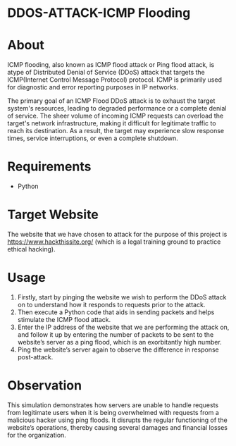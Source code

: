 # DDOS-ATTACK-ICMP Flooding
# About
ICMP flooding, also known as ICMP flood attack or Ping flood attack, is atype of Distributed Denial of Service (DDoS) attack that targets the ICMP(Internet Control Message Protocol) protocol. ICMP is primarily used for diagnostic and error reporting purposes in IP networks. 

The primary goal of an ICMP Flood DDoS attack is to exhaust the target system's resources, leading to degraded performance or a complete denial of service. The sheer volume of incoming ICMP requests can overload the target's network infrastructure, making it difficult for legitimate traffic to reach its destination. As a result, the target may experience slow response times, service interruptions, or even a complete shutdown.
# Requirements
- Python
# Target Website
The website that we have chosen to attack for the purpose of this project is https://www.hackthissite.org/ (which is a legal training ground to practice ethical hacking). 
# Usage
1. Firstly, start by pinging the website we wish to perform the DDoS attack on to understand how it responds to requests prior to the attack.
2. Then execute a Python code that aids in sending packets and helps stimulate the ICMP flood attack.
3. Enter the IP address of the website that we are performing the attack on, and follow it up by entering the number of packets to be sent to the website’s server as a ping flood, which is an exorbitantly high number.
4. Ping the website’s server again to observe the difference in response post-attack.
# Observation
This simulation demonstrates how servers are unable to handle requests from legitimate users when it is being overwhelmed with requests from a malicious hacker using ping floods. It disrupts the regular functioning of the website’s operations, thereby causing several damages and financial losses for the organization.
